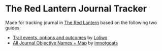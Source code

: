 # The Red Lantern Journal Tracker
Made for tracking journal in [The Red Lantern](https://store.steampowered.com/app/1053710/The_Red_Lantern/) based on the following two guides:
- [Trail events, options and outcomes](https://steamcommunity.com/sharedfiles/filedetails/?id=3191177149) by [Loliwo](https://steamcommunity.com/profiles/76561198050681445)
- [All Journal Objective Names + Map](https://steamcommunity.com/sharedfiles/filedetails/?id=3196326887) by [imnotgoats](https://steamcommunity.com/profiles/76561198077203157)